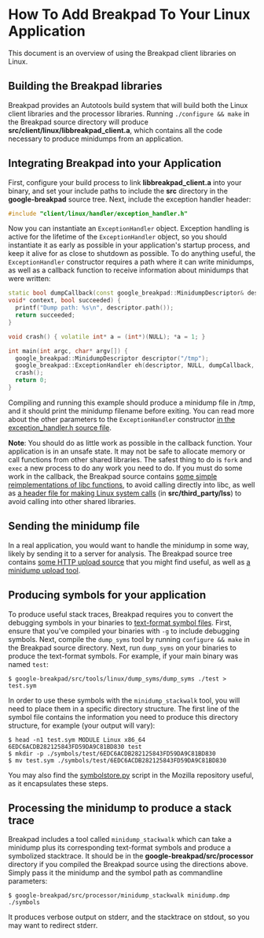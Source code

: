 # How To Add Breakpad To Your Linux Application

This document is an overview of using the Breakpad client libraries on Linux.

## Building the Breakpad libraries

Breakpad provides an Autotools build system that will build both the Linux
client libraries and the processor libraries. Running `./configure && make` in
the Breakpad source directory will produce
**src/client/linux/libbreakpad\_client.a**, which contains all the code
necessary to produce minidumps from an application.

## Integrating Breakpad into your Application

First, configure your build process to link **libbreakpad\_client.a** into your
binary, and set your include paths to include the **src** directory in the
**google-breakpad** source tree. Next, include the exception handler header:

```cpp
#include "client/linux/handler/exception_handler.h"
```

Now you can instantiate an `ExceptionHandler` object. Exception handling is active for the lifetime of the `ExceptionHandler` object, so you should instantiate it as early as possible in your application's startup process, and keep it alive for as close to shutdown as possible. To do anything useful, the `ExceptionHandler` constructor requires a path where it can write minidumps, as well as a callback function to receive information about minidumps that were written:

```cpp
static bool dumpCallback(const google_breakpad::MinidumpDescriptor& descriptor,
void* context, bool succeeded) {
  printf("Dump path: %s\n", descriptor.path());
  return succeeded;
}

void crash() { volatile int* a = (int*)(NULL); *a = 1; }

int main(int argc, char* argv[]) {
  google_breakpad::MinidumpDescriptor descriptor("/tmp");
  google_breakpad::ExceptionHandler eh(descriptor, NULL, dumpCallback, NULL, true, -1);
  crash();
  return 0;
}
```

Compiling and running this example should produce a minidump file in /tmp, and
it should print the minidump filename before exiting. You can read more about
the other parameters to the `ExceptionHandler` constructor [in the exception_handler.h source file][1].

[1]: https://chromium.googlesource.com/breakpad/breakpad/+/master/src/client/linux/handler/exception_handler.h

**Note**: You should do as little work as possible in the callback function.
Your application is in an unsafe state. It may not be safe to allocate memory or
call functions from other shared libraries. The safest thing to do is `fork` and
`exec` a new process to do any work you need to do. If you must do some work in
the callback, the Breakpad source contains [some simple reimplementations of libc functions][2], to avoid calling directly into
libc, as well as [a header file for making Linux system calls][3] (in **src/third\_party/lss**) to avoid calling into other shared libraries.

[2]: https://chromium.googlesource.com/breakpad/breakpad/+/master/src/common/linux/linux_libc_support.h
[3]: https://chromium.googlesource.com/linux-syscall-support/+/master

## Sending the minidump file

In a real application, you would want to handle the minidump in some way, likely
by sending it to a server for analysis. The Breakpad source tree contains [some
HTTP upload source][4] that you might find useful, as well as [a minidump upload tool][5].

[4]: https://chromium.googlesource.com/breakpad/breakpad/+/master/src/common/linux/http_upload.h
[5]: https://chromium.googlesource.com/breakpad/breakpad/+/master/src/tools/linux/symupload/minidump_upload.cc

## Producing symbols for your application

To produce useful stack traces, Breakpad requires you to convert the debugging
symbols in your binaries to [text-format symbol files][6]. First, ensure that you've compiled your binaries with `-g` to
include debugging symbols. Next, compile the `dump_syms` tool by running
`configure && make` in the Breakpad source directory. Next, run `dump_syms` on
your binaries to produce the text-format symbols. For example, if your main
binary was named `test`:

[6]: https://chromium.googlesource.com/breakpad/breakpad/+/master/docs/symbol_files.md

```
$ google-breakpad/src/tools/linux/dump_syms/dump_syms ./test > test.sym
```

In order to use these symbols with the `minidump_stackwalk` tool, you will need
to place them in a specific directory structure. The first line of the symbol
file contains the information you need to produce this directory structure, for
example (your output will vary):

```
$ head -n1 test.sym MODULE Linux x86_64 6EDC6ACDB282125843FD59DA9C81BD830 test
$ mkdir -p ./symbols/test/6EDC6ACDB282125843FD59DA9C81BD830
$ mv test.sym ./symbols/test/6EDC6ACDB282125843FD59DA9C81BD830
```

You may also find the [symbolstore.py][7] script in the Mozilla repository useful, as it encapsulates these steps.

[7]: https://dxr.mozilla.org/mozilla-central/source/toolkit/crashreporter/tools/symbolstore.py

## Processing the minidump to produce a stack trace

Breakpad includes a tool called `minidump_stackwalk` which can take a minidump
plus its corresponding text-format symbols and produce a symbolized stacktrace.
It should be in the **google-breakpad/src/processor** directory if you compiled
the Breakpad source using the directions above. Simply pass it the minidump and
the symbol path as commandline parameters:

```
$ google-breakpad/src/processor/minidump_stackwalk minidump.dmp ./symbols
```

It produces verbose output on stderr, and the stacktrace on stdout, so you may
want to redirect stderr.
